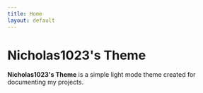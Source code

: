 ```yaml
---
title: Home
layout: default
---
```


# Nicholas1023's Theme

**Nicholas1023's Theme** is a simple light mode theme created for documenting my projects.